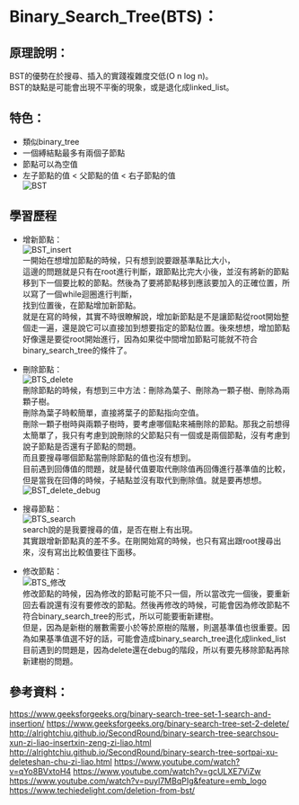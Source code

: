  # Binary_Search_Tree(BTS)：  
## 原理說明：
BST的優勢在於搜尋、插入的實踐複雜度交低(O n log n)。   
BST的缺點是可能會出現不平衡的現象，或是退化成linked_list。      
## 特色：
 * 類似binary_tree   
 * 一個縛結點最多有兩個子節點    
 * 節點可以為空值      
 * 左子節點的值 < 父節點的值 < 右子節點的值    
 ![BST](https://github.com/yenchungLin/study/tree/master/資料結構與演算法/picture/BST.png)  
 ## 學習歷程     
 * 增新節點：  
 ![BST_insert](https://github.com/yenchungLin/study/tree/master/資料結構與演算法/picture/BST_insert.jpg)   
 一開始在想增加節點的時候，只有想到說要跟基準點比大小，    
 這邊的問題就是只有在root進行判斷，跟節點比完大小後，並沒有將新的節點移到下一個要比較的節點。然後為了要將節點移到應該要加入的正確位置，所以寫了一個while迴圈進行判斷，   
 找到位置後，在節點增加新節點。     
 就是在寫的時候，其實不時很瞭解說，增加新節點是不是讓節點從root開始整個走一遍，還是說它可以直接加到想要指定的節點位置。後來想想，增加節點好像還是要從root開始進行，因為如果從中間增加節點可能就不符合binary_search_tree的條件了。
    
  * 刪除節點：   
 ![BTS_delete](https://github.com/yenchungLin/study/tree/master/資料結構與演算法/picture/BTS_delete.jpg)       
 刪除節點的時候，有想到三中方法：刪除為葉子、刪除為一顆子樹、刪除為兩顆子樹。    
 刪除為葉子時較簡單，直接將葉子的節點指向空值。   
 刪除一顆子樹時與兩顆子樹時，要考慮哪個點來補刪除的節點。那我之前想得太簡單了，我只有考慮到說刪除的父節點只有一個或是兩個節點，沒有考慮到說子節點是否還有子節點的問題。     
 而且要搜尋哪個節點當刪除節點的值也沒有想到。     
 目前遇到回傳值的問題，就是替代值要取代刪除值再回傳進行基準值的比較，但是當我在回傳的時候，子結點並沒有取代到刪除值。就是要再想想。
 ![BST_delete_debug](https://github.com/yenchungLin/study/tree/master/資料結構與演算法/picture/delete_debug.png)      
 * 搜尋節點：         
 ![BTS_search](https://github.com/yenchungLin/study/tree/master/資料結構與演算法/picture/BST_search.jpg)   
 search說的是我要搜尋的值，是否在樹上有出現。   
 其實跟增新節點真的差不多。在剛開始寫的時候，也只有寫出跟root搜尋出來，沒有寫出比較值要往下面移。       
* 修改節點：   
 ![BTS_修改](https://github.com/yenchungLin/study/tree/master/資料結構與演算法/picture/BST_修改.jpg)            
 修改節點的時候，因為修改的節點可能不只一個，所以當改完一個後，要重新回去看說還有沒有要修改的節點。然後再修改的時候，可能會因為修改節點不符合binary_search_tree的形式，所以可能要衝新建樹。   
 但是，因為是新樹的層數需要小於等於原樹的階層，則選基準值也很重要。因為如果基準值選不好的話，可能會造成binary_search_tree退化成linked_list  
 目前遇到的問題是，因為delete還在debug的階段，所以有要先移除節點再除新建樹的問題。      
   
## 參考資料：    
https://www.geeksforgeeks.org/binary-search-tree-set-1-search-and-insertion/
https://www.geeksforgeeks.org/binary-search-tree-set-2-delete/
http://alrightchiu.github.io/SecondRound/binary-search-tree-searchsou-xun-zi-liao-insertxin-zeng-zi-liao.html
http://alrightchiu.github.io/SecondRound/binary-search-tree-sortpai-xu-deleteshan-chu-zi-liao.html
https://www.youtube.com/watch?v=qYo8BVxtoH4
https://www.youtube.com/watch?v=gcULXE7ViZw
https://www.youtube.com/watch?v=puyl7MBqPIg&feature=emb_logo
https://www.techiedelight.com/deletion-from-bst/
